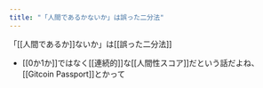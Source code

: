 ```yaml
---
title: "「人間であるかないか」は誤った二分法"
---
```


「[[人間であるか]]ないか」は[[誤った二分法]]
- [[0か1か]]ではなく[[連続的]]な[[人間性スコア]]だという話だよね、[[Gitcoin Passport]]とかって


